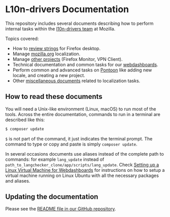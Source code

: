# L10n-drivers Documentation

This repository includes several documents describing how to perform internal tasks within the [l10n-drivers team](https://wiki.mozilla.org/L10n:Mozilla_Team) at Mozilla.

Topics covered:
* How to [review strings](products/firefox_desktop/review.md) for Firefox desktop.
* Manage [mozilla.org](products/mozilla_org/) localization.
* Manage [other projects](products/other/) (Firefox Monitor, VPN Client).
* Technical documentation and common tasks for our [webdashboards](tools/webdashboards/).
* Perform common and advanced tasks on [Pontoon](tools/pontoon/) like adding new locale, and creating a new project.
* Other [miscellaneous documents](misc/) related to localization tasks.

## How to read these documents

You will need a Unix-like environment (Linux, macOS) to run most of the tools. Across the entire documentation, commands to run in a terminal are described like this:

```BASH
$ composer update
```

`$` is not part of the command, it just indicates the terminal prompt. The command to type or copy and paste is simply `composer update`.

In several occasions documents use aliases instead of the complete path to commands: for example `lang_update` instead of `path_to_langchecker_clone/app/scripts/lang_update`. Check [Setting up a Linux Virtual Machine for Webdashboards](config/setup_l10ndrivers_vm.md) for instructions on how to setup a virtual machine running on Linux Ubuntu with all the necessary packages and aliases.

## Updating the documentation

Please see the [README file in our GitHub repository](https://github.com/mozilla-l10n/documentation/blob/master/README.md).
